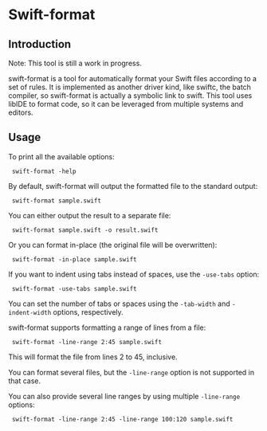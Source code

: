 
# Swift-format

## Introduction

Note: This tool is still a work in progress.

swift-format is a tool for automatically format your Swift files according to a
set of rules. It is implemented as another driver kind, like swiftc, the batch
compiler, so swift-format is actually a symbolic link to swift. This tool uses
libIDE to format code, so it can be leveraged from multiple systems and editors.

## Usage

To print all the available options:

     swift-format -help

By default, swift-format will output the formatted file to the standard output:

     swift-format sample.swift

You can either output the result to a separate file:

     swift-format sample.swift -o result.swift

Or you can format in-place (the original file will be overwritten):

     swift-format -in-place sample.swift

If you want to indent using tabs instead of spaces, use the `-use-tabs` option:

     swift-format -use-tabs sample.swift

You can set the number of tabs or spaces using the `-tab-width` and
`-indent-width` options, respectively.

swift-format supports formatting a range of lines from a file:

     swift-format -line-range 2:45 sample.swift

This will format the file from lines 2 to 45, inclusive.

You can format several files, but the `-line-range` option is not supported in
that case.

You can also provide several line ranges by using multiple `-line-range` options:

     swift-format -line-range 2:45 -line-range 100:120 sample.swift

